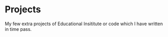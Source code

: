 # Projects
My few extra projects of Educational Insititute or code which I have written in time pass.

